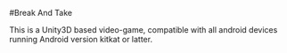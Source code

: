 #Break And Take

This is a Unity3D based video-game, compatible with all android devices running Android version kitkat or latter. 
